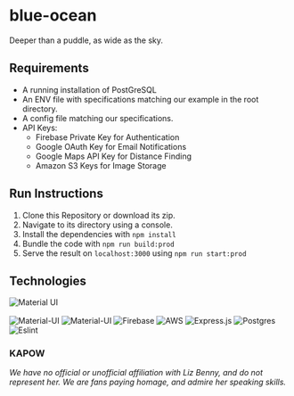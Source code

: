 # blue-ocean

Deeper than a puddle, as wide as the sky.

## Requirements

- A running installation of PostGreSQL
- An ENV file with specifications matching our example in the root directory.
- A config file matching our specifications.
- API Keys:
  - Firebase Private Key for Authentication
  - Google OAuth Key for Email Notifications
  - Google Maps API Key for Distance Finding
  - Amazon S3 Keys for Image Storage

## Run Instructions

1. Clone this Repository or download its zip.
2. Navigate to its directory using a console.
3. Install the dependencies with `npm install`
4. Bundle the code with `npm run build:prod`
5. Serve the result on `localhost:3000` using `npm run start:prod`

## Technologies

![Material UI](https://img.shields.io/badge/materialui-%230081CB.svg?style=for-the-badge&logo=material-ui&logoColor=white)

<!-- JavaScript -->
<img align="center" alt="Material-UI" src="https://img.shields.io/badge/javascript-%23323330.svg?style=for-the-badge&logo=javascript&logoColor=%23F7DF1E"/>

<!-- Material-UI -->
<img align="center" alt="Material-UI" src="https://img.shields.io/badge/materialui-%230081CB.svg?style=for-the-badge&logo=material-ui&logoColor=white"/>

<!-- Firebase -->
<img align="center" alt="Firebase" src="https://img.shields.io/badge/firebase-%23039BE5.svg?style=for-the-badge&logo=firebase"/>

<!-- AWS -->
<img align="center" alt="AWS" src="https://img.shields.io/badge/AWS-%23FF9900.svg?style=for-the-badge&logo=amazon-aws&logoColor=white"/>

<!-- express -->
<img align="center" alt="Express.js" src="https://img.shields.io/badge/express.js-%23404d59.svg?style=for-the-badge&logo=express&logoColor=%2361DAFB"/>

<!--  postgresql -->
<img align="center" alt="Postgres" src ="https://img.shields.io/badge/postgres-%23316192.svg?style=for-the-badge&logo=postgresql&logoColor=white"/>

<!--  eslint -->
<img align="center" alt="Eslint" src ="https://img.shields.io/badge/ESLint-4B3263?style=for-the-badge&logo=eslint&logoColor=white"/>

<!--  jest -->
<!--  testing-library -->

### **KAPOW**

*We have no official or unofficial affiliation with Liz Benny, and do not represent her. We are fans paying homage, and admire her speaking skills.*
